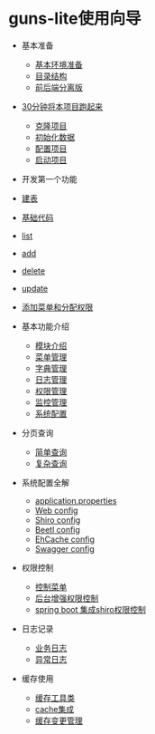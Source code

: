 
# guns-lite使用向导

* 基本准备
  * [基本环境准备](base/jdkAndMaven.md)
  * [目录结构](base/modules.md)
  * [前后端分离版](base/guns-admin-vuejs.md)

* [30分钟将本项目跑起来](quickstart/quickstart.md)
  * [克隆项目](quickstart/clone.md)
  * [初始化数据](quickstart/initDb.md)
  * [配置项目](quickstart/config.md)
  * [启动项目](quickstart/startup.md)

* 开发第一个功能
 * [建表](hello_guns/create_table.md)
 * [基础代码](hello_guns/base.md)
 * [list](hello_guns/list.md)
 * [add](hello_guns/add.md)
 * [delete](hello_guns/delete.md)
 * [update](hello_guns/update.md)
 * [添加菜单和分配权限](hello_guns/menuAndPermission.md)
 
* 基本功能介绍
  * [模块介绍](feature/modules.md)
  * [菜单管理](feature/menu.md)
  * [字典管理](feature/dict.md)
  * [日志管理](feature/log.md)
  * [权限管理](feature/permissionMgr.md)
  * [监控管理](feature/monitor.md)
  * [系统配置](feature/sysConfig.md)

* 分页查询
  * [简单查询](page/simple.md)
  * [复杂查询](page/complex.md)
  

* 系统配置全解
  * [application.properties](sysconfig/application.md)
  * [Web config](sysconfig/web.md)
  * [Shiro config](sysconfig/shiro.md)
  * [Beetl config](sysconfig/beetl.md)
  * [EhCache config](sysconfig/ehcache.md)
  * [Swagger config](sysconfig/swagger.md)

* 权限控制
  * [控制菜单](permission/menu.md)
  * [后台增强权限控制](permission/backPermission.md)
  * [spring boot 集成shiro权限控制](permission/shiro.md)
  
* 日志记录
  * [业务日志](log/business.md)
  * [异常日志](log/error.md)

* 缓存使用
  * [缓存工具类](cache/tool.md)
  * [cache集成](cache/springCache.md)
  * [缓存变更管理](cache/change.md)
  
    